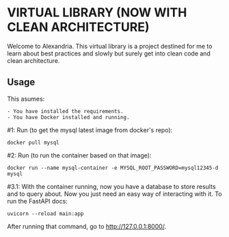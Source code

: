 # VIRTUAL LIBRARY (NOW WITH CLEAN ARCHITECTURE)

Welcome to Alexandria. This virtual library is a project destined for me to learn about best practices and slowly but surely get into clean code and clean architecture.

## Usage

This asumes:

    - You have installed the requirements.
    - You have Docker installed and running.

\#1: Run (to get the mysql latest image from docker's repo):
```
docker pull mysql
```

\#2: Run (to run the container based on that image):
```
docker run --name mysql-container -e MYSQL_ROOT_PASSWORD=mysql12345-d mysql
```

\#3.1: With the container running, now you have a database to store results and to query about. Now you just need an easy way of interacting with it. To run the FastAPI docs:
```
uvicorn --reload main:app
```
After running that command, go to http://127.0.0.1:8000/.

